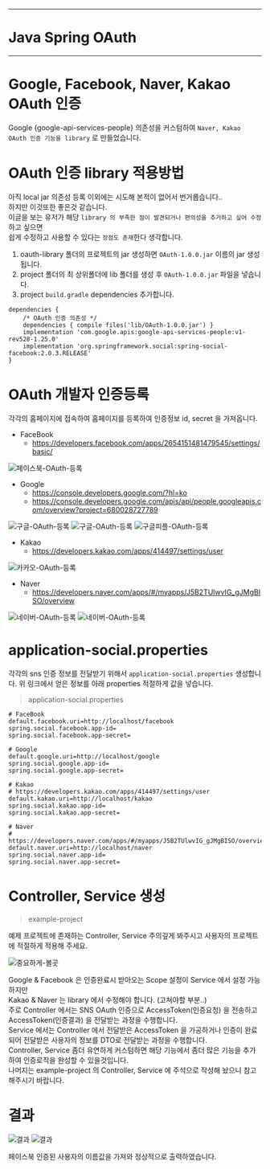 --------------------
# Java Spring OAuth
--------------------

# Google, Facebook, Naver, Kakao OAuth 인증

Google {google-api-services-people} 의존성을 커스텀하여 `Naver, Kakao OAuth 인증 기능을 library` 로 만들었습니다.

# OAuth 인증 library 적용방법

아직 local jar 의존성 등록 이외에는 시도해 본적이 없어서 번거롭습니다.. <br>
하지만 이것또한 좋은것 같습니다. <br>
이글을 보는 유저가 해당 `library 의 부족한 점이 발견되거나 편의성을 추가하고 싶어 수정`하고 싶으면 <br>
쉽게 수정하고 사용할 수 있다는 `장점도 존재`한다 생각합니다. <br>

1. oauth-library 폴더의 프로젝트의 jar 생성하면 `OAuth-1.0.0.jar` 이름의 jar 생성됩니다.
2. project 폴더의 최 상위폴더에 lib 폴더를 생성 후 `OAuth-1.0.0.jar` 파일을 넣습니다.
3. project `build.gradle` dependencies 추가합니다.

~~~
dependencies {
    /* OAuth 인증 의존성 */
    dependencies { compile files('lib/OAuth-1.0.0.jar') }
    implementation 'com.google.apis:google-api-services-people:v1-rev528-1.25.0'
    implementation 'org.springframework.social:spring-social-facebook:2.0.3.RELEASE'
}
~~~

# OAuth 개발자 인증등록

각각의 홈페이지에 접속하여 홈페이지를 등록하여 인증정보 id, secret 을 가져옵니다.

- FaceBook
    - https://developers.facebook.com/apps/2654151481479545/settings/basic/

![페이스북-OAuth-등록](./image/img-1.png)

- Google
    - https://console.developers.google.com/?hl=ko
    - https://console.developers.google.com/apis/api/people.googleapis.com/overview?project=680028727789

![구글-OAuth-등록](./image/img-2.png)
![구글-OAuth-등록](./image/img-3.png)
![구글피플-OAuth-등록](./image/img-4.png)

- Kakao
    - https://developers.kakao.com/apps/414497/settings/user

![카카오-OAuth-등록](./image/img-5.png)

- Naver
    - https://developers.naver.com/apps/#/myapps/J5B2TUlwvIG_gJMgBISO/overview

![네이버-OAuth-등록](./image/img-6.png)
![네이버-OAuth-등록](./image/img-7.png)

# application-social.properties

각각의 sns 인증 정보를 전달받기 위해서 `application-social.properties` 생성합니다.
위 링크에서 얻은 정보를 아래 properties 적절하게 값을 넣습니다.

> application-social.properties

~~~
# FaceBook
default.facebook.uri=http://localhost/facebook
spring.social.facebook.app-id=
spring.social.facebook.app-secret=

# Google
default.google.uri=http://localhost/google
spring.social.google.app-id=
spring.social.google.app-secret=

# Kakao
# https://developers.kakao.com/apps/414497/settings/user
default.kakao.uri=http://localhost/kakao
spring.social.kakao.app-id=
spring.social.kakao.app-secret=

# Naver
# https://developers.naver.com/apps/#/myapps/J5B2TUlwvIG_gJMgBISO/overview
default.naver.uri=http://localhost/naver
spring.social.naver.app-id=
spring.social.naver.app-secret=
~~~

# Controller, Service 생성

> example-project

예제 프로젝트에 존재하는 Controller, Service 주의깊게 봐주시고 사용자의 프로젝트에 적절하게 적용해 주세요.

![중요하게-볼곳](./image/img-8.png)

Google & Facebook 은 인증완료시 받아오는 Scope 설정이 Service 에서 설정 가능하지만 <br>
Kakao & Naver 는 library 에서 수정해야 합니다. (고쳐야할 부분..) <br>
주로 Controller 에서는 SNS OAuth 인증으로 AccessToken(인증요청) 을 전송하고 AccessToken(인증결과) 을 전달받는 과정을 수행합니다. <br>
Service 에서는 Controller 에서 전달받은 AccessToken 을 가공하거나 인증이 완료되어 전달받은 사용자의 정보를 DTO로 전달받는 과정을 수행합니다. <br>
Controller, Service 좀더 유연하게 커스텀하면 해당 기능에서 좀더 많은 기능을 추가하여 인증로직을 완성할 수 있을것입니다. <br>
나머지는 example-project 의 Controller, Service 에 주석으로 작성해 놨으니 참고해주시기 바랍니다.

# 결과

![결과](./image/img-9.png)
![결과](./image/img-10.png)

페이스북 인증된 사용자의 이름값을 가져와 정상적으로 출력하였습니다.
